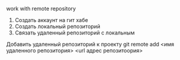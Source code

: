 ﻿work with remote repository
1. Создать аккаунт на гит хабе
2. Создать локальный репозиторий
3. Связать удаленный репозиторий с локальным


Добавить удаленный репозиторий к проекту git remote add <имя удаленного репозитория> <url адрес репозитоория>

